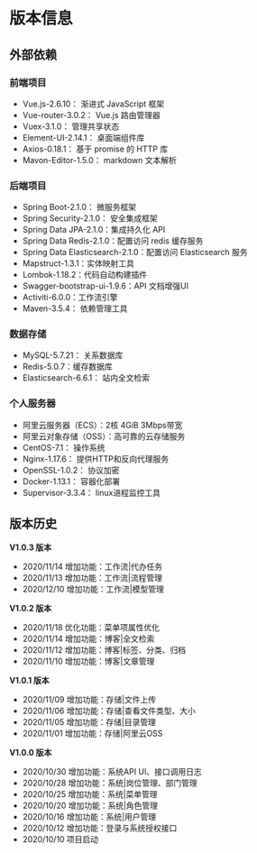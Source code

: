 # 版本信息

## 外部依赖

### 前端项目

- Vue.js-2.6.10： 渐进式 JavaScript 框架
- Vue-router-3.0.2： Vue.js 路由管理器
- Vuex-3.1.0： 管理共享状态
- Element-UI-2.14.1： 桌面端组件库
- Axios-0.18.1： 基于 promise 的 HTTP 库
- Mavon-Editor-1.5.0： markdown 文本解析

### 后端项目

- Spring Boot-2.1.0： 微服务框架
- Spring  Security-2.1.0： 安全集成框架
- Spring Data JPA-2.1.0：集成持久化 API
- Spring Data Redis-2.1.0：配置访问 redis 缓存服务
- Spring Data Elasticsearch-2.1.0：配置访问 Elasticsearch 服务
- Mapstruct-1.3.1：实体映射工具
- Lombok-1.18.2：代码自动构建插件
- Swagger-bootstrap-ui-1.9.6：API 文档增强UI
- Activiti-6.0.0：工作流引擎
- Maven-3.5.4： 依赖管理工具

### 数据存储

- MySQL-5.7.21： 关系数据库
- Redis-5.0.7：缓存数据库
- Elasticsearch-6.6.1： 站内全文检索

### 个人服务器

- 阿里云服务器（ECS）：2核 4GiB  3Mbps带宽
- 阿里云对象存储（OSS）：高可靠的云存储服务
- CentOS-7.1： 操作系统
- Nginx-1.17.6： 提供HTTP和反向代理服务
- OpenSSL-1.0.2： 协议加密
- Docker-1.13.1： 容器化部署
- Supervisor-3.3.4： linux进程监控工具

## 版本历史

**V1.0.3 版本**

- 2020/11/14 增加功能：工作流|代办任务
- 2020/11/13 增加功能：工作流|流程管理
- 2020/12/10 增加功能：工作流|模型管理

**V1.0.2 版本**

- 2020/11/18 优化功能：菜单项属性优化
- 2020/11/14 增加功能：博客|全文检索
- 2020/11/12 增加功能：博客|标签、分类、归档
- 2020/11/10 增加功能：博客|文章管理

**V1.0.1 版本**

- 2020/11/09 增加功能：存储|文件上传
- 2020/11/06 增加功能：存储|查看文件类型、大小
- 2020/11/05 增加功能：存储|目录管理
- 2020/11/01 增加功能：存储|阿里云OSS

**V1.0.0 版本**

- 2020/10/30 增加功能：系统API UI、接口调用日志
- 2020/10/28 增加功能：系统|岗位管理、部门管理
- 2020/10/25 增加功能：系统|菜单管理
- 2020/10/20 增加功能：系统|角色管理
- 2020/10/16 增加功能：系统|用户管理
- 2020/10/12 增加功能：登录与系统授权接口
- 2020/10/10 项目启动